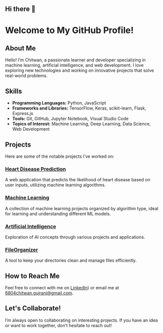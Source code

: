 ## Hi there 👋

# Welcome to My GitHub Profile!

## About Me
Hello! I’m Chitwan, a passionate learner and developer specializing in machine learning, artificial intelligence, and web development. I love exploring new technologies and working on innovative projects that solve real-world problems.

## Skills
- **Programming Languages:** Python, JavaScript
- **Frameworks and Libraries:** TensorFlow, Keras, scikit-learn, Flask, Express.js
- **Tools:** Git, GitHub, Jupyter Notebook, Visual Studio Code
- **Topics of Interest:** Machine Learning, Deep Learning, Data Science, Web Development

## Projects
Here are some of the notable projects I’ve worked on:

### [Heart Disease Prediction](https://github.com/chitwan6804/Heart-Disease-Prediction)
A web application that predicts the likelihood of heart disease based on user inputs, utilizing machine learning algorithms.

### [Machine Learning](https://github.com/chitwan6804/Machine_Learning)
A collection of machine learning projects organized by algorithm type, ideal for learning and understanding different ML models.

### [Artificial Intelligence](https://github.com/chitwan6804/Artificial-Intelligence)
Exploration of AI concepts through various projects and applications.

### [FileOrganizer](https://github.com/chitwan6804/FileOrganizer)
A tool to keep your directories clean and manage files efficiently.

## How to Reach Me
Feel free to connect with me on [LinkedIn](https://www.linkedin.com/in/chitwan-gujrani-673181255)) or email me at [6804chitwan.gujrani@gmail.com](mailto:6804chitwan.gujrani@gmail.com).

## Let's Collaborate!
I’m always open to collaborating on interesting projects. If you have an idea or want to work together, don’t hesitate to reach out!


<!--
**chitwan6804/chitwan6804** is a ✨ _special_ ✨ repository because its `README.md` (this file) appears on your GitHub profile.

Here are some ideas to get you started:

- 🔭 I’m currently working on ...
- 🌱 I’m currently learning ...
- 👯 I’m looking to collaborate on ...
- 🤔 I’m looking for help with ...
- 💬 Ask me about ...
- 📫 How to reach me: ...
- 😄 Pronouns: ...
- ⚡ Fun fact: ...
-->

